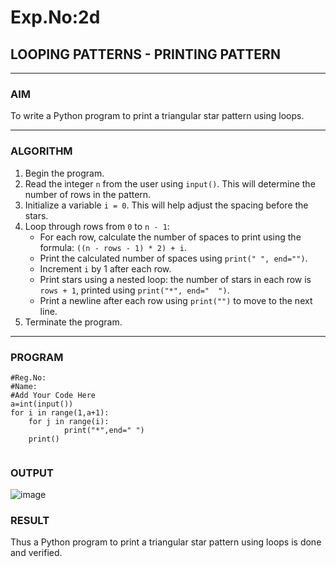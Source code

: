 # Exp.No:2d
## LOOPING PATTERNS - PRINTING PATTERN

---

### AIM  
To write a Python program to print a triangular star pattern using loops.

---

### ALGORITHM

1. Begin the program.  
2. Read the integer `n` from the user using `input()`. This will determine the number of rows in the pattern.  
3. Initialize a variable `i = 0`. This will help adjust the spacing before the stars.  
4. Loop through rows from `0` to `n - 1`:  
   - For each row, calculate the number of spaces to print using the formula: `((n - rows - 1) * 2) + i`.  
   - Print the calculated number of spaces using `print(" ", end="")`.  
   - Increment `i` by 1 after each row.  
   - Print stars using a nested loop: the number of stars in each row is `rows + 1`, printed using `print("*", end="  ")`.  
   - Print a newline after each row using `print("")` to move to the next line.  
5. Terminate the program.

---

### PROGRAM
```
#Reg.No:
#Name:
#Add Your Code Here
a=int(input())
for i in range(1,a+1):
    for j in range(i):
            print("*",end=" ")
    print()
    

```

### OUTPUT
![image](https://github.com/user-attachments/assets/5d309ed1-f25e-4135-8110-e8ae38c97722)


### RESULT
Thus a  Python program to print a triangular star pattern using loops is done and verified.

